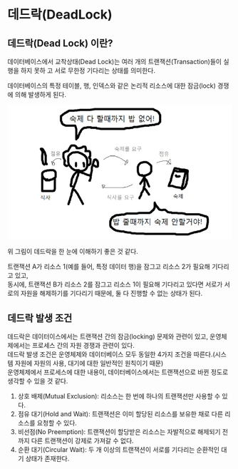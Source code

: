 # 데드락(DeadLock)

## 데드락(Dead Lock) 이란?

데이터베이스에서 교착상태(Dead Lock)는 여러 개의 트랜잭션(Transaction)들이 실행을 하지 못하
고 서로 무한정 기다리는 상태를 의미한다. 

데이터베이스의 특정 테이블, 행, 인덱스와 같은 논리적 리소스에 대한 잠금(lock) 경쟁에 의해 발생하게 된다.

![](../images/img.png)

위 그림이 데드락을 한 눈에 이해하기 좋은 것 같다.

트랜잭션 A가 리소스 1(예를 들어, 특정 데이터 행)을 잠그고 리소스 2가 필요해 기다리고 있고,  
동시에, 트랜잭션 B가 리소스 2를 잠그고 리소스 1이 필요해 기다리고 있다면
서로가 서로의 자원을 해제하기를 기다리기 때문에, 둘 다 진행할 수 없는 상태가 된다.


## 데드락 발생 조건

데드락은 데이터이스에서는 트랜잭션 간의 잠금(locking) 문제와 관련이 있고, 운영체제에서는 프로세스 간의 자원 경쟁과 관련이 있다.  
데드락 발생 조건은 운영체제와 데이터베이스 모두 동일한 4가지 조건을 따른다.(시스템 자원에 자원의 사용, 대기에 대한 일반적인 원칙이기 때문)  
운영체제에서 프로세스에 대한 내용이, 데이터베이스에서는 트랜잭션으로 바뀐 정도로 생각할 수 있을 것 같다.

1. 상호 배제(Mutual Exclusion): 리소스는 한 번에 하나의 트랜잭션만 사용할 수 있다.
2. 점유 대기(Hold and Wait): 트랜잭션은 이미 할당된 리소스를 보유한 채로 다른 리소스를 요청할 수 있다.
3. 비선점(No Preemption): 트랜잭션이 할당받은 리소스는 자발적으로 해제되기 전까지 다른 트랜잭션이 강제로 가져갈 수 없다.
4. 순환 대기(Circular Wait): 두 개 이상의 트랜잭션이 서로를 기다리는 순환적인 대기 상태가 존재한다.







